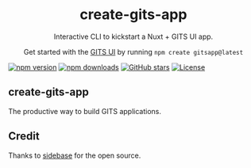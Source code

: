<h1 align="center">
    create-gits-app
</h1>

<p align="center">
    Interactive CLI to kickstart a Nuxt + GITS UI app.
</p>

<p align="center">
  Get started with the <a target="_blank" href="https://gitsindonesia.github.io/ui-component/">GITS UI</a> by running <code>npm create gitsapp@latest</code>
</p>

<p align="center">

[![npm version][npm-version-src]][npm-version-href]
[![npm downloads][npm-downloads-src]][npm-downloads-href]
[![GitHub stars](https://badgen.net/github/stars/gitsindonesia/ui-component)](https://github.com/gitsindonesia/ui-component/)
[![License][license-src]][license-href]

</p>

## create-gits-app

The productive way to build GITS applications.

<!-- Badges -->
[npm-version-src]: https://img.shields.io/npm/v/@gits-id/ui/latest.svg
[npm-version-href]: https://npmjs.com/package/@gits-id/ui

[npm-downloads-src]: https://img.shields.io/npm/dt/@gits-id/ui.svg
[npm-downloads-href]: https://npmjs.com/package/@gits-id/ui

[license-src]: https://img.shields.io/npm/l/@gits-id/ui.svg
[license-href]: https://npmjs.com/package/@gits-id/ui

## Credit

Thanks to [sidebase](https://sidebase.io) for the open source.
